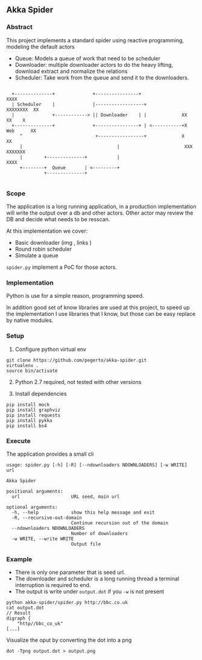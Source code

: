 ## Akka Spider

### Abstract

This project implements a standard spider using reactive programming, modeling the default actors

- Queue: Models a queue of work that need to be scheduler
- Downloader: multiple downloader actors to do the heavy lifting, download extract and normalize the relations
- Scheduler: Take work from the queue and send it to the downloaders.

```

  +--------------+              +----------------+                       XXXX
  | Scheduler    |              |------------------+              XXXXXXXX  XX
  |              +------------> || Downloader    | |             XX    XX    X
  +--------------+              +----------------+ | <-----------+X Web      XX
     ^                           +-----------------+             X           XX
     |                                   |                        XXX  XXXXXXX
     |        +--------------+           |                          XXXX
     +--------+  Queue       | <---------+
              +--------------+


```

### Scope

The application is a long running application, in a production implementation will write the output over a db and
other actors. Other actor may review the DB and decide what needs to be resscan.

At this implementation we cover:

- Basic downloader (img , links )
- Round robin scheduler
- Simulate a queue

```spider.py``` implement a PoC for those actors.


### Implementation

Python is use for a simple reason, programming speed.

In addition good set of know libraries are used at this project, to speed up the implementation I use libraries that I know, but
those can be easy replace by native modules.

### Setup


1. Configure python virtual env
```
git clone https://github.com/pegerto/akka-spider.git
virtualenv .
source bin/activate

```

2. Python 2.7 required, not tested with other versions

3. Install dependencies

```
pip install mock
pip install graphviz
pip install requests
pip install pykka
pip install bs4
```

### Execute

The application provides a small cli


```
usage: spider.py [-h] [-R] [--ndownloaders NDOWNLOADERS] [-w WRITE] url

Akka Spider

positional arguments:
  url                   URL seed, main url

optional arguments:
  -h, --help            show this help message and exit
  -R, --recursive-out-domain
                        Continue recursion out of the domain
  --ndownloaders NDOWNLOADERS
                        Number of downloaders
  -w WRITE, --write WRITE
                        Output file
```


### Example

* There is only one parameter that is seed url.
* The downloader and scheduler is a long running thread a terminal interruption is required to end.
* The output is write under ```output.dot``` if you ```-w``` is not present

```
python akka-spider/spider.py http://bbc.co.uk
cat output.dot
// Result
digraph {
	"http//bbc_co_uk"
[...]

```

Visualize the oput by converting the dot into a png

```
dot -Tpng output.dot > output.png
```